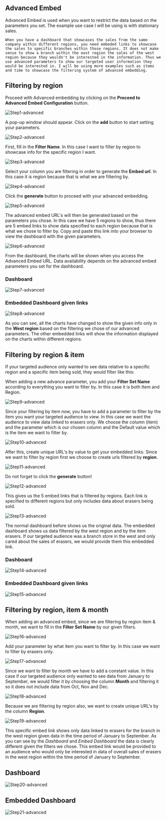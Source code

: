 ## Advanced Embed

Advanced Embed is used when you want to restrict the data based on the parameters you set. The example use case I will be using is with stationary sales.

    When you have a dashboard that showcases the sales from the same company within different regions, you need embeded links to showcase the sales to specific branches within those regions. It does not make sense to show a branch within the east region the sales of the west region because they wouldn't be interested in the information. Thus we use advanced parameters to show our targeted user information they would be interested in. I will be using more examples such as items and time to showcase the filtering system of advanced embedding.

## Filtering by region

Proceed with Advanced embedding by clicking on the **Proceed to Advanced Embed Configuration** button.

![Step1-advanced](images/embedding-giant-advanced-dashboard/advanced-embed-1.png)

A pop-up window should appear. Click on the **add** button to start setting your parameters.

![Step2-advanced](images/embedding-giant-advanced-dashboard/advanced-embed-2.png)

First, fill in the **Filter Name**. In this case I want to filter by region to showcase info for the specific region I want.

![Step3-advanced](images/embedding-giant-advanced-dashboard/advanced-embed-3.png)

Select your column you are filtering in order to generate the **Embed url**. In this case it is region because that is what we are filtering by.

![Step4-advanced](images/embedding-giant-advanced-dashboard/advanced-embed-4.png)

Click the **generate** button to proceed with your advanced embedding.

![Step5-advanced](images/embedding-giant-advanced-dashboard/advanced-embed-5.png)

The advanced embed URL's will then be generated based on the parameters you chose. In this case we have 5 regions to show, thus there are 5 embed links to show data specified to each region because that is what we chose to filter by. Copy and paste this link into your browser to view the dashboard with the given parameters.

![Step6-advanced](images/embedding-giant-advanced-dashboard/advanced-embed-6.png)

From the dashboard, the charts will be shown when you access the Advanced Embed URL. Data availability depends on the advanced embed parameters you set for the dashboard.

### Dashboard

![Step7-advanced](images/embedding-giant-advanced-dashboard/advanced-embed-before.png)

### Embedded Dashboard given links

![Step8-advanced](images/embedding-giant-advanced-dashboard/advanced-embed-after.png)

As you can see, all the charts have changed to show the given info only in the **West region** based on the filtering we chose of our advanced parameters. The other embedded links will show the information displayed on the charts within different regions. 

## Filtering by region & item

If your targeted audience only wanted to see data relative to a specific region and a specific item being sold, they would filter like this:

When adding a new advance parameter, you add your **Filter Set Name** according to everything you want to filter by. In this case it is both Item and Region.

![Step9-advanced](images/embedding-giant-advanced-dashboard/advanced-embed-7.png)

Since your filtering by item now, you have to add a parameter to filter by the item you want your targeted audience to view. In this case we want the audience to view data linked to erasers only. We choose the column (item) and the parameter which is our chosen column and the Default value which is the item we want to filter by.

![Step10-advanced](images/embedding-giant-advanced-dashboard/advanced-embed-8.png)

After this, create unique URL's by value to get your embedded links. Since we want to filter by region first we choose to create urls filtered by **region**.

![Step11-advanced](images/embedding-giant-advanced-dashboard/advanced-embed-4.png)

Do not forget to click the **generate** button!

![Step12-advanced](images/embedding-giant-advanced-dashboard/advanced-embed-5.png)

This gives us the 5 embed links that is filtered by regions. Each link is specified to different regions but only includes data about erasers being sold.

![Step13-advanced](images/embedding-giant-advanced-dashboard/advanced-embed-9.png)

The normal dashboard before shows us the original data. The embedded dashboard shows us data filtered by the west region and by the item erasers. If our targeted audience was a branch store in the west and only cared about the sales of erasers, we would provide them this embedded link.

### Dashboard
![Step14-advanced](images/embedding-giant-advanced-dashboard/advanced-embed-before.png)

### Embedded Dashboard given links
![Step15-advanced](images/embedding-giant-advanced-dashboard/advanced-embed-after1.png)


## Filtering by region, item & month

When adding an advanced embed, since we are filtering by region item & month, we want to fill in the **Filter Set Name** by our given filters.

![Step16-advanced](images/embedding-giant-advanced-dashboard/advanced-embed-10.png)

Add your parameter by what item you want to filter by. In this case we want to filter by erasers only.

![Step17-advanced](images/embedding-giant-advanced-dashboard/advanced-embed-11.png)

Since we want to filter by month we have to add a constant value. In this case if our targeted audience only wanted to see data from January to September, we would filter it by choosing the column **Month** and filtering it so it does not include data from Oct, Nov and Dec.

![Step18-advanced](images/embedding-giant-advanced-dashboard/advanced-embed-12.png)

Because we are filtering by region also, we want to create unique URL's by the column **Region**.

![Step19-advanced](images/embedding-giant-advanced-dashboard/advanced-embed-4.png)

This specific embed link shows only data linked to erasers for the branch in the west region given data in the time period of January to September. As you can see by the *Dashboard* and *Embed Dashboard* the data is clearly different given the filters we chose. This embed link would be provided to an audience who would only be interested in data of overall sales of erasers in the west region within the time period of January to September.

## Dashboard

![Step20-advanced](images/embedding-giant-advanced-dashboard/advanced-embed-before.png)

## Embedded Dashboard

![Step21-advanced](images/embedding-giant-advanced-dashboard/advanced-embed-after2.png)
